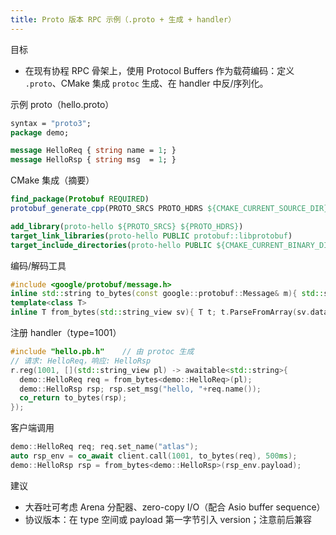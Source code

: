 ```yaml
---
title: Proto 版本 RPC 示例（.proto + 生成 + handler）
---
```


目标
- 在现有协程 RPC 骨架上，使用 Protocol Buffers 作为载荷编码：定义 `.proto`、CMake 集成 `protoc` 生成、在 handler 中反/序列化。

示例 proto（hello.proto）
```proto
syntax = "proto3";
package demo;

message HelloReq { string name = 1; }
message HelloRsp { string msg  = 1; }
```

CMake 集成（摘要）
```cmake
find_package(Protobuf REQUIRED)
protobuf_generate_cpp(PROTO_SRCS PROTO_HDRS ${CMAKE_CURRENT_SOURCE_DIR}/hello.proto)

add_library(proto-hello ${PROTO_SRCS} ${PROTO_HDRS})
target_link_libraries(proto-hello PUBLIC protobuf::libprotobuf)
target_include_directories(proto-hello PUBLIC ${CMAKE_CURRENT_BINARY_DIR})
```

编码/解码工具
```cpp
#include <google/protobuf/message.h>
inline std::string to_bytes(const google::protobuf::Message& m){ std::string out; m.SerializeToString(&out); return out; }
template<class T>
inline T from_bytes(std::string_view sv){ T t; t.ParseFromArray(sv.data(), (int)sv.size()); return t; }
```

注册 handler（type=1001）
```cpp
#include "hello.pb.h"    // 由 protoc 生成
// 请求: HelloReq，响应: HelloRsp
r.reg(1001, [](std::string_view pl) -> awaitable<std::string>{
  demo::HelloReq req = from_bytes<demo::HelloReq>(pl);
  demo::HelloRsp rsp; rsp.set_msg("hello, "+req.name());
  co_return to_bytes(rsp);
});
```

客户端调用
```cpp
demo::HelloReq req; req.set_name("atlas");
auto rsp_env = co_await client.call(1001, to_bytes(req), 500ms);
demo::HelloRsp rsp = from_bytes<demo::HelloRsp>(rsp_env.payload);
```

建议
- 大吞吐可考虑 Arena 分配器、zero-copy I/O（配合 Asio buffer sequence）
- 协议版本：在 type 空间或 payload 第一字节引入 version；注意前后兼容
